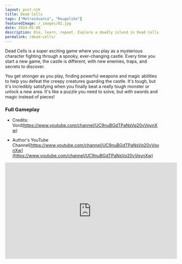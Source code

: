 ```yaml
---
layout: post.njk
title: Dead Cells
tags: ["Metroidvania", "Rougelike"]
featuredImage: /_images/02.jpg
date: 2024-05-08
description: Die, learn, repeat. Explore a deadly island in Dead Cells, a challenging roguelike with fast-paced combat.
permalink: /dead-cells/
---
```


Dead Cells is a super exciting game where you play as a mysterious character fighting through a spooky, ever-changing castle. Every time you start a new game, the castle is different, with new enemies, traps, and secrets to discover.

You get stronger as you play, finding powerful weapons and magic abilities to help you defeat the creepy creatures guarding the castle. It's tough, but it's incredibly satisfying when you finally beat a really tough monster or unlock a new area. It's like a puzzle you need to solve, but with swords and magic instead of pieces!

### Full Gameplay

- Credits: Vord(https://www.youtube.com/channel/UC9nuBGdTPaNsVq20vVqynXw)

- Author's YouTube Channel[https://www.youtube.com/channel/UC9nuBGdTPaNsVq20vVqynXw](https://www.youtube.com/channel/UC9nuBGdTPaNsVq20vVqynXw)
<iframe width="560" height="315" src="https://www.youtube.com/embed/2Myhw-BNDZw?si=gf6Vxh2aP0yt6o7o" title="YouTube video player" frameborder="0" allow="accelerometer; autoplay; clipboard-write; encrypted-media; gyroscope; picture-in-picture; web-share" referrerpolicy="strict-origin-when-cross-origin" allowfullscreen></iframe>
